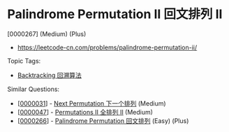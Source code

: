 # Palindrome Permutation II 回文排列 II

[0000267] (Medium) (Plus)

- https://leetcode-cn.com/problems/palindrome-permutation-ii/

Topic Tags:

- [Backtracking 回溯算法](https://leetcode-cn.com/tag/backtracking/)

Similar Questions:

- [[0000031](https://leetcode-cn.com/problems/next-permutation/)] - [Next Permutation 下一个排列](./0000031.next-permutation.md) (Medium)
- [[0000047](https://leetcode-cn.com/problems/permutations-ii/)] - [Permutations II 全排列 II](./0000047.permutations-ii.md) (Medium)
- [[0000266](https://leetcode-cn.com/problems/palindrome-permutation/)] - [Palindrome Permutation 回文排列](./0000266.palindrome-permutation.md) (Easy) (Plus)

